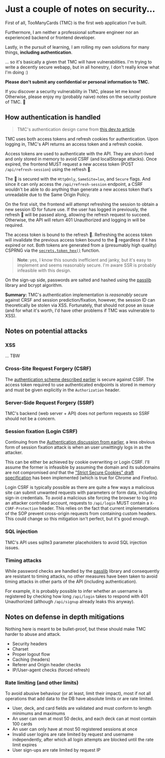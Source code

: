 # Just a couple of notes on security...

First of all, TooManyCards (TMC) is the first web application I've built.

Furthermore, I am neither a professional software engineer nor an experienced backend or
frontend developer.

Lastly, in the pursuit of learning, I am rolling my own solutions for many things,
**including authentication**.

... so it's basically a given that TMC will have vulnerabilities. I'm trying to write a
decently secure webapp, but in all honestry, I don't really know what I'm doing :)

**Please don't submit any confidential or personal information to TMC.**

If you discover a security vulnerability in TMC, please let me know! Otherwise, please
enjoy my (probably naive) notes on the security posture of TMC. 🌺

## How authentication is handled

> TMC's authentication design came from [this dev.to article][dev-to-auth].

TMC uses both access tokens and refresh cookies for authentication. Upon logging in, TMC's
API returns an access token and a refresh cookie.

Access tokens are used to authenticate with the API. They are short-lived and only stored
in memory to avoid CSRF (and localStorage attacks). Once expired, the frontend MUST
request a new access token (POST `/api/refresh-session`) using the refresh 🍪.

The 🍪 is secured with the `HttpOnly`, `SameSite=lax`, and `Secure` flags. And since it can
only access the `/api/refresh-session` endpoint, a CSRF wouldn't be able to do anything
than generate a new access token that's unreadable due to the Same Origin Policy.

On the first visit, the frontend will attempt refreshing the session to obtain a new
session ID for future use. If the user has logged in previously, the refresh 🍪 will be
passed along, allowing the refresh request to succeed. Otherwise, the API will return 401
Unauthorized and logging in will be required.

The access token is bound to the refresh 🍪. Refreshing the access token will invalidate
the previous access token bound to the 🍪 regardless if it has expired or not. Both tokens
are generated from a (presumably high quality) CSPRNG via the
[`secrets.token_hex()`][token_hex] function.

> **Note**: yes, I know this sounds inefficient and janky, but it's easy to implement and
> seems reasonably secure. I'm aware SSR is probably infeasible with this design.

On the sign-up side, passwords are salted and hashed using the [passlib] library and
bcrypt algorithm.

**Summary:** TMC's authentication implementation is _reasonably_ secure against CRSF and
session prediction/fixation, however, the session ID can theoretically be stolen via XSS.
Fortunately, that should not pose an issue (and for what it's worth, I'd have other
problems if TMC was vulnerable to XSS).

## Notes on potential attacks

<!--

# https://security.stackexchange.com/questions/116113/rate-limit-login-attempts-count-by-ip-or-username
# https://www.stavros.io/posts/authentication-and-rate-limiting/
# https://www.toptal.com/cyber-security/10-most-common-web-security-vulnerabilities
# https://owasp.org/www-community/attacks/
# https://cheatsheetseries.owasp.org/
# https://codahale.com/a-lesson-in-timing-attacks/
# https://developer.okta.com/blog/2017/06/21/what-the-heck-is-oauth
# https://auth0.com/intro-to-iam/what-is-oauth-2

-->

### XSS

... TBW

### Cross-Site Request Forgery (CSRF)

The [authentication scheme described earlier](#how-authentication-is-handled) is secure
against CSRF. The access token required to use authenticated endpoints is stored in memory
and must be given explicitly in the `Authorization` header.

### Server-Side Request Forgery (SSRF)

TMC's backend (web server + API) does not perform requests so SSRF should not be a
concern.

### Session fixation (Login CSRF)

Continuing from the
[Authentication discussion from earlier](#how-authentication-is-handled), a less obvious
form of session fixation attack is when an user unwittingly logs in as the attacker.

This can be either be achieved by cookie overwriting or Login CSRF. I'll assume the former
is infeasible by assuming the domain and its subdomains are not compromised *and* that the
["Strict Secure Cookies" draft specification][strict-secure-cookies] has been implemented
(which is true for Chrome and Firefox). <!-- TODO: actually validate this claim -->

Login CSRF is typically possible as there are quite a few ways a malicious site can submit
unwanted requests with parameters or form data, including sign-in credentials. To avoid a
malicious site forcing the browser to log into an attacker controlled account, requests to
`/api/login` MUST contain a `X-CSRF-Protection` header. This relies on the fact that
current implementations of the SOP prevent cross-origin requests from containing custom
headers. This could change so this mitigation isn't perfect, but it's good enough.

### SQL injection

TMC's API uses sqlite3 parameter placeholders to avoid SQL injection issues.

### Timing attacks

While password checks are handled by the [passlib] library and consequently are resistant
to timing attacks, no other measures have been taken to avoid timing attacks in other
parts of the API (including authentication).

For example, it is probably possible to infer whether an username is registered by
checking how long `/api/login` takes to respond with 401 Unauthorized (although
`/api/signup` already leaks this anyway).

## Notes on defense in depth mitigations

Nothing here is meant to be bullet-proof, but these should make TMC harder to abuse and
attack.

- Security headers
- Charset
- Proper logout flow
- Caching (headers)
- Referer and Origin header checks
- IP/User-agent checks (forced refresh)

### Rate limiting (and other limits)

To avoid abusive behaviour (or at least, limit their impact), most if not all operations
that add data to the DB have absolute limits or are rate limited.

- User, deck, and card fields are validated and must conform to length minimums and
  maximums
- An user can own at most 50 decks, and each deck can at most contain 100 cards
- An user can only have at most 50 registered sessions at once
- Invalid user logins are rate limited by request and username independently, after which
  all login attempts are blocked until the rate limit expires
- User sign-ups are rate limited by request IP

[dev-to-auth]: https://dev.to/cotter/localstorage-vs-cookies-all-you-need-to-know-about-storing-jwt-tokens-securely-in-the-front-end-15id
[passlib]: https://passlib.readthedocs.io/en/stable/
[strict-secure-cookies]: https://datatracker.ietf.org/doc/html/draft-ietf-httpbis-cookie-alone-01
[token_hex]: https://docs.python.org/3/library/secrets.html#secrets.token_hex
